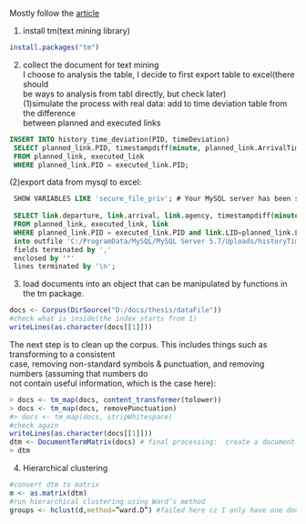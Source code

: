 Mostly follow the [article](https://eight2late.wordpress.com/2015/07/22/a-gentle-introduction-to-cluster-analysis-using-r/) 
1. install tm(text mining library)  
```r
install.packages("tm")
```
2. collect the document for text mining  
I choose to analysis the table, I decide to first export table to excel(there should  
be ways to analysis from tabl directly, but check later)  
(1)simulate the process with real data: add to time deviation table from the difference  
between planned and executed links  
```sql
INSERT INTO history_time_deviation(PID, timeDeviation)
 SELECT planned_link.PID, timestampdiff(minute, planned_link.ArrivalTime, executed_link.arrivalTime )
 FROM planned_link, executed_link
 WHERE planned_link.PID = executed_link.PID;
```
(2)export data from mysql to excel:  
```sql
 SHOW VARIABLES LIKE 'secure_file_priv'; # Your MySQL server has been started with --secure-file-priv option which basically limits from which directories you can load files using LOAD DATA INFILE. SO use this to check where is the directory then create the csv file in that directory
 
 SELECT link.departure, link.arrival, link.agency, timestampdiff(minute, planned_link.ArrivalTime, executed_link.arrivalTime )
 FROM planned_link, executed_link, link
 WHERE planned_link.PID = executed_link.PID and link.LID=planned_link.LID
 into outfile 'C:/ProgramData/MySQL/MySQL Server 5.7/Uploads/historyTimeDeviation.csv'
 fields terminated by ','
 enclosed by '"'
 lines terminated by '\n';
```

3. load documents into an object that can be manipulated by functions in the tm package.  
```r
docs <- Corpus(DirSource("D:/docs/thesis/dataFile"))
#check what is inside(the index starts from 1)
writeLines(as.character(docs[[1]]))
```
The next step is to clean up the corpus. This includes things such as transforming to a consistent   
case, removing non-standard symbols &  punctuation, and removing numbers (assuming that numbers do   
not contain useful information, which is the case here):  
```r
> docs <- tm_map(docs, content_transformer(tolower))
> docs <- tm_map(docs, removePunctuation)
#> docs <- tm_map(docs, stripWhitespace)
#check again
writeLines(as.character(docs[[1]]))
dtm <- DocumentTermMatrix(docs) # final processing:  create a document-term matrix (DTM) – a matrix that lists all occurrences of words in the corpus.
> dtm
```  
4. Hierarchical clustering  
```r
#convert dtm to matrix
m <- as.matrix(dtm)
#run hierarchical clustering using Ward’s method
groups <- hclust(d,method=”ward.D”) #failed here cz I only have one doc, which means only one object.
```
